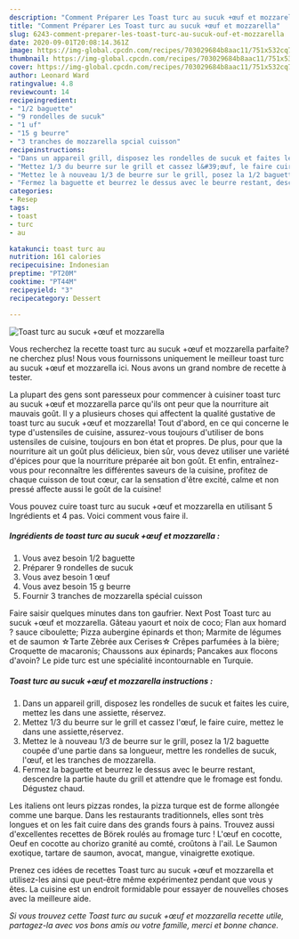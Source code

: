 ```yaml
---
description: "Comment Préparer Les Toast turc au sucuk +œuf et mozzarella"
title: "Comment Préparer Les Toast turc au sucuk +œuf et mozzarella"
slug: 6243-comment-preparer-les-toast-turc-au-sucuk-ouf-et-mozzarella
date: 2020-09-01T20:08:14.361Z
image: https://img-global.cpcdn.com/recipes/703029684b8aac11/751x532cq70/toast-turc-au-sucuk-oeuf-et-mozzarella-photo-principale-de-la-recette.jpg
thumbnail: https://img-global.cpcdn.com/recipes/703029684b8aac11/751x532cq70/toast-turc-au-sucuk-oeuf-et-mozzarella-photo-principale-de-la-recette.jpg
cover: https://img-global.cpcdn.com/recipes/703029684b8aac11/751x532cq70/toast-turc-au-sucuk-oeuf-et-mozzarella-photo-principale-de-la-recette.jpg
author: Leonard Ward
ratingvalue: 4.8
reviewcount: 14
recipeingredient:
- "1/2 baguette"
- "9 rondelles de sucuk"
- "1 uf"
- "15 g beurre"
- "3 tranches de mozzarella spcial cuisson"
recipeinstructions:
- "Dans un appareil grill, disposez les rondelles de sucuk et faites les cuire, mettez les dans une assiette, réservez."
- "Mettez 1/3 du beurre sur le grill et cassez l&#39;œuf, le faire cuire, mettez le dans une assiette,réservez."
- "Mettez le à nouveau 1/3 de beurre sur le grill, posez la 1/2 baguette coupée d&#39;une partie dans sa longueur, mettre les rondelles de sucuk, l&#39;œuf, et les tranches de mozzarella."
- "Fermez la baguette et beurrez le dessus avec le beurre restant, descendre la partie haute du grill et attendre que le fromage est fondu. Dégustez chaud."
categories:
- Resep
tags:
- toast
- turc
- au

katakunci: toast turc au 
nutrition: 161 calories
recipecuisine: Indonesian
preptime: "PT20M"
cooktime: "PT44M"
recipeyield: "3"
recipecategory: Dessert

---
```



![Toast turc au sucuk +œuf et mozzarella](https://img-global.cpcdn.com/recipes/703029684b8aac11/751x532cq70/toast-turc-au-sucuk-oeuf-et-mozzarella-photo-principale-de-la-recette.jpg)

Vous recherchez la recette toast turc au sucuk +œuf et mozzarella parfaite? ne cherchez plus! Nous vous fournissons uniquement le meilleur toast turc au sucuk +œuf et mozzarella ici. Nous avons un grand nombre de recette à tester.

La plupart des gens sont paresseux pour commencer à cuisiner toast turc au sucuk +œuf et mozzarella parce qu'ils ont peur que la nourriture ait mauvais goût. Il y a plusieurs choses qui affectent la qualité gustative de toast turc au sucuk +œuf et mozzarella! Tout d'abord, en ce qui concerne le type d'ustensiles de cuisine, assurez-vous toujours d'utiliser de bons ustensiles de cuisine, toujours en bon état et propres. De plus, pour que la nourriture ait un goût plus délicieux, bien sûr, vous devez utiliser une variété d'épices pour que la nourriture préparée ait bon goût. Et enfin, entraînez-vous pour reconnaître les différentes saveurs de la cuisine, profitez de chaque cuisson de tout cœur, car la sensation d'être excité, calme et non pressé affecte aussi le goût de la cuisine!

<!--inarticleads1-->

Vous pouvez cuire toast turc au sucuk +œuf et mozzarella en utilisant 5 Ingrédients et 4 pas. Voici comment vous faire il.

##### Ingrédients de toast turc au sucuk +œuf et mozzarella :

1. Vous avez besoin 1/2 baguette
1. Préparer 9 rondelles de sucuk
1. Vous avez besoin 1 œuf
1. Vous avez besoin 15 g beurre
1. Fournir 3 tranches de mozzarella spécial cuisson


Faire saisir quelques minutes dans ton gaufrier. Next Post Toast turc au sucuk +œuf et mozzarella. Gâteau yaourt et noix de coco; Flan aux homard ? sauce ciboulette; Pizza aubergine épinards et thon; Marmite de légumes et de saumon ☆Tarte Zèbrée aux Cerises☆ Crêpes parfumées à la bière; Croquette de macaronis; Chaussons aux épinards; Pancakes aux flocons d&#39;avoin? Le pide turc est une spécialité incontournable en Turquie. 

<!--inarticleads2-->

##### Toast turc au sucuk +œuf et mozzarella instructions :

1. Dans un appareil grill, disposez les rondelles de sucuk et faites les cuire, mettez les dans une assiette, réservez.
1. Mettez 1/3 du beurre sur le grill et cassez l&#39;œuf, le faire cuire, mettez le dans une assiette,réservez.
1. Mettez le à nouveau 1/3 de beurre sur le grill, posez la 1/2 baguette coupée d&#39;une partie dans sa longueur, mettre les rondelles de sucuk, l&#39;œuf, et les tranches de mozzarella.
1. Fermez la baguette et beurrez le dessus avec le beurre restant, descendre la partie haute du grill et attendre que le fromage est fondu. Dégustez chaud.


Les italiens ont leurs pizzas rondes, la pizza turque est de forme allongée comme une barque. Dans les restaurants traditionnels, elles sont très longues et on les fait cuire dans des grands fours à pains. Trouvez aussi d&#39;excellentes recettes de Börek roulés au fromage turc ! L&#39;œuf en cocotte, Oeuf en cocotte au chorizo granité au comté, croûtons à l&#39;ail. Le Saumon exotique, tartare de saumon, avocat, mangue, vinaigrette exotique. 

<!--inarticleads1-->

<p>
Prenez ces idées de recettes Toast turc au sucuk +œuf et mozzarella et utilisez-les ainsi que peut-être même expérimentez pendant que vous y êtes. La cuisine est un endroit formidable pour essayer de nouvelles choses avec la meilleure aide.
</p>

<p>
<i>Si vous trouvez cette Toast turc au sucuk +œuf et mozzarella recette utile, partagez-la avec vos bons amis ou votre famille, merci et bonne chance.</i>
</p>
